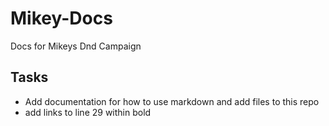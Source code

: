 # Mikey-Docs

Docs for Mikeys Dnd Campaign

## Tasks

- Add documentation for how to use markdown and add files to this repo
- add links to line 29 within bold
